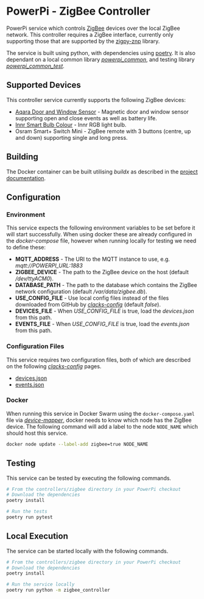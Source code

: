 # PowerPi - ZigBee Controller

PowerPi service which controls [ZigBee](https://en.wikipedia.org/wiki/Zigbee) devices over the local ZigBee network. This controller requires a ZigBee interface, currently only supporting those that are supported by the [zigpy-znp](https://github.com/zigpy/zigpy-znp) library.

The service is built using python, with dependencies using [poetry](https://python-poetry.org/). It is also dependant on a local common library [_powerpi_common_](../../common/python/README.md), and testing library [_powerpi_common_test_](../../common/pytest/README.md).

## Supported Devices

This controller service currently supports the following ZigBee devices:

-   [Aqara Door and Window Sensor](https://www.aqara.com/en/door_and_window_sensor.html) - Magnetic door and window sensor supporting open and close events as well as battery life.
-   [Innr Smart Bulb Colour](https://www.innr.com/en/product/smart-bulb-colour-b22-uk/) - Innr RGB light bulb.
-   Osram Smart+ Switch Mini - ZigBee remote with 3 buttons (centre, up and down) supporting single and long press.

## Building

The Docker container can be built utilising _buildx_ as described in the [project documentation](../../README.md#Building).

## Configuration

### Environment

This service expects the following environment variables to be set before it will start successfully. When using docker these are already configured in the _docker-compose_ file, however when running locally for testing we need to define these:

-   **MQTT_ADDRESS** - The URI to the MQTT instance to use, e.g. _mqtt://POWERPI_URL:1883_
-   **ZIGBEE_DEVICE** - The path to the ZigBee device on the host (default _/dev/ttyACM0_).
-   **DATABASE_PATH** - The path to the database which contains the ZigBee network configuration (default _/var/data/zigbee.db_).
-   **USE_CONFIG_FILE** - Use local config files instead of the files downloaded from GitHub by [_clacks-config_](../../services/clacks-config/README.md) (default _false_).
-   **DEVICES_FILE** - When _USE_CONFIG_FILE_ is true, load the _devices.json_ from this path.
-   **EVENTS_FILE** - When _USE_CONFIG_FILE_ is true, load the _events.json_ from this path.

### Configuration Files

This service requires two configuration files, both of which are described on the following [_clacks-config_](../../services/clacks-config/README.md) pages.

-   [devices.json](../../services/clacks-config/README.md#devicesjson)
-   [events.json](../../services/clacks-config/README.md#eventsjson)

### Docker

When running this service in Docker Swarm using the `docker-compose.yaml` file via [_device-mapper_](../../services/device-mapper/README.md), docker needs to know which node has the ZigBee device. The following command will add a label to the node `NODE_NAME` which should host this service.

```bash
docker node update --label-add zigbee=true NODE_NAME
```

## Testing

This service can be tested by executing the following commands.

```bash
# From the controllers/zigbee directory in your PowerPi checkout
# Download the dependencies
poetry install

# Run the tests
poetry run pytest
```

## Local Execution

The service can be started locally with the following commands.

```bash
# From the controllers/zigbee directory in your PowerPi checkout
# Download the dependencies
poetry install

# Run the service locally
poetry run python -m zigbee_controller
```
